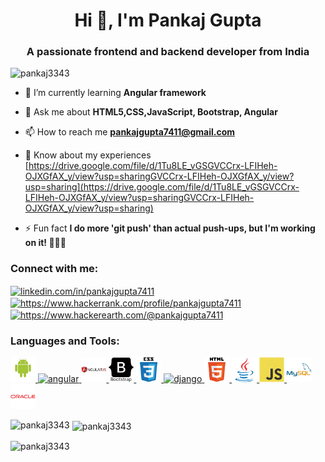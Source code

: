 <h1 align="center">Hi 👋, I'm Pankaj Gupta</h1>
<h3 align="center">A passionate frontend and backend developer from India</h3>


<p align="left"> <img src="https://komarev.com/ghpvc/?username=pankaj3343&label=Profile%20views&color=0e75b6&style=flat" alt="pankaj3343" /> </p>

- 🌱 I’m currently learning **Angular framework**

- 💬 Ask me about **HTML5,CSS,JavaScript, Bootstrap, Angular**

- 📫 How to reach me **pankajgupta7411@gmail.com**

- 📄 Know about my experiences [https://drive.google.com/file/d/1Tu8LE_vGSGVCCrx-LFIHeh-OJXGfAX_y/view?usp=sharingGVCCrx-LFIHeh-OJXGfAX_y/view?usp=sharing](https://drive.google.com/file/d/1Tu8LE_vGSGVCCrx-LFIHeh-OJXGfAX_y/view?usp=sharingGVCCrx-LFIHeh-OJXGfAX_y/view?usp=sharing)

- ⚡ Fun fact **I do more 'git push' than actual push-ups, but I'm working on it! 💪👩‍💻**

<h3 align="left">Connect with me:</h3>
<p align="left">
<a href="https://linkedin.com/in/linkedin.com/in/pankajgupta7411" target="blank"><img align="center" src="https://raw.githubusercontent.com/rahuldkjain/github-profile-readme-generator/master/src/images/icons/Social/linked-in-alt.svg" alt="linkedin.com/in/pankajgupta7411" height="30" width="40" /></a>
<a href="https://www.hackerrank.com/https://www.hackerrank.com/profile/pankajgupta7411" target="blank"><img align="center" src="https://raw.githubusercontent.com/rahuldkjain/github-profile-readme-generator/master/src/images/icons/Social/hackerrank.svg" alt="https://www.hackerrank.com/profile/pankajgupta7411" height="30" width="40" /></a>
<a href="https://www.hackerearth.com/https://www.hackerearth.com/@pankajgupta7411" target="blank"><img align="center" src="https://raw.githubusercontent.com/rahuldkjain/github-profile-readme-generator/master/src/images/icons/Social/hackerearth.svg" alt="https://www.hackerearth.com/@pankajgupta7411" height="30" width="40" /></a>
</p>

<h3 align="left">Languages and Tools:</h3>
<p align="left"> <a href="https://developer.android.com" target="_blank" rel="noreferrer"> <img src="https://raw.githubusercontent.com/devicons/devicon/master/icons/android/android-original-wordmark.svg" alt="android" width="40" height="40"/> </a> <a href="https://angular.io" target="_blank" rel="noreferrer"> <img src="https://angular.io/assets/images/logos/angular/angular.svg" alt="angular" width="40" height="40"/> </a> <a href="https://angular.io" target="_blank" rel="noreferrer"> <img src="https://raw.githubusercontent.com/devicons/devicon/master/icons/angularjs/angularjs-original-wordmark.svg" alt="angularjs" width="40" height="40"/> </a> <a href="https://getbootstrap.com" target="_blank" rel="noreferrer"> <img src="https://raw.githubusercontent.com/devicons/devicon/master/icons/bootstrap/bootstrap-plain-wordmark.svg" alt="bootstrap" width="40" height="40"/> </a> <a href="https://www.w3schools.com/css/" target="_blank" rel="noreferrer"> <img src="https://raw.githubusercontent.com/devicons/devicon/master/icons/css3/css3-original-wordmark.svg" alt="css3" width="40" height="40"/> </a> <a href="https://www.djangoproject.com/" target="_blank" rel="noreferrer"> <img src="https://cdn.worldvectorlogo.com/logos/django.svg" alt="django" width="40" height="40"/> </a> <a href="https://www.w3.org/html/" target="_blank" rel="noreferrer"> <img src="https://raw.githubusercontent.com/devicons/devicon/master/icons/html5/html5-original-wordmark.svg" alt="html5" width="40" height="40"/> </a> <a href="https://www.java.com" target="_blank" rel="noreferrer"> <img src="https://raw.githubusercontent.com/devicons/devicon/master/icons/java/java-original.svg" alt="java" width="40" height="40"/> </a> <a href="https://developer.mozilla.org/en-US/docs/Web/JavaScript" target="_blank" rel="noreferrer"> <img src="https://raw.githubusercontent.com/devicons/devicon/master/icons/javascript/javascript-original.svg" alt="javascript" width="40" height="40"/> </a> <a href="https://www.mysql.com/" target="_blank" rel="noreferrer"> <img src="https://raw.githubusercontent.com/devicons/devicon/master/icons/mysql/mysql-original-wordmark.svg" alt="mysql" width="40" height="40"/> </a> <a href="https://www.oracle.com/" target="_blank" rel="noreferrer"> <img src="https://raw.githubusercontent.com/devicons/devicon/master/icons/oracle/oracle-original.svg" alt="oracle" width="40" height="40"/> </a> </p>

<p><img align="left" src="https://github-readme-stats.vercel.app/api/top-langs?username=pankaj3343&show_icons=true&locale=en&layout=compact" alt="pankaj3343" /></p>

<p>&nbsp;<img align="center" src="https://github-readme-stats.vercel.app/api?username=pankaj3343&show_icons=true&locale=en" alt="pankaj3343" /></p>

<p><img align="center" src="https://github-readme-streak-stats.herokuapp.com/?user=pankaj3343&" alt="pankaj3343" /></p>
